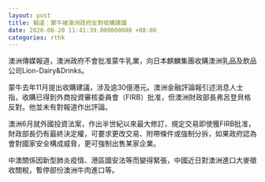 ```yaml
---
layout: post
title: 報道：蒙牛被澳洲政府反對收購建議
date: 2020-08-20 11:41:39.000000000 +08:00
categories: rthk
---
```


澳洲傳媒報道，澳洲政府不會批准蒙牛乳業，向日本麒麟集團收購澳洲乳品及飲品公司Lion-Dairy&Drinks。

蒙牛去年11月提出收購建議，涉及逾30億港元。澳洲金融評論報引述消息人士指，收購已得到外商投資審核委員會（FIRB）批准，但澳洲財政部長弗呂登貝格反對。他並未有對報道作出評論。

澳洲6月就外國投資法案，作出半世紀以來最大修訂，規定交易即使獲FIRB批准，財政部長仍有最終決定權，可要求更改交易、附帶條件或強制分拆，如果政府認為會對國家安全構成威脅，更可強制出售某家企業。

中澳關係因新型肺炎疫情、港區國安法等而變得緊張，中國近日對澳洲進口大麥徵收關稅，暫停部份澳洲牛肉進口等。
